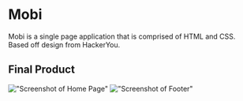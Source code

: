 # Mobi

Mobi is a single page application that is comprised of HTML and CSS. Based off design from HackerYou.

## Final Product
!["Screenshot of Home Page"]()
!["Screenshot of Footer"]()
